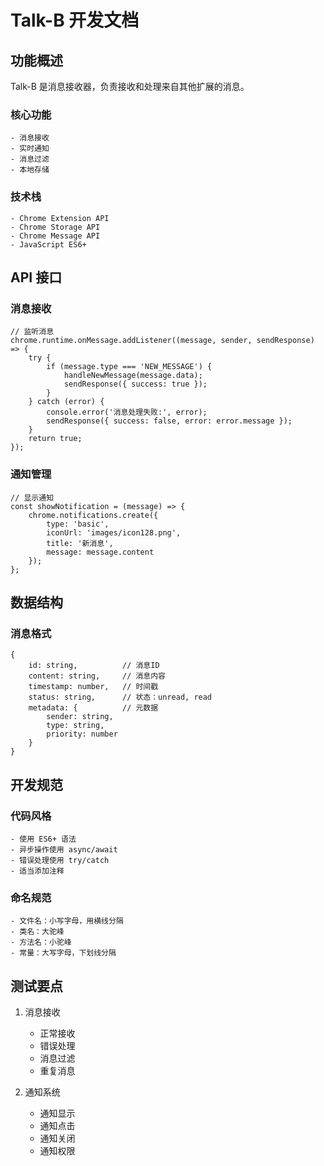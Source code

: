 # Talk-B 开发文档

## 功能概述
Talk-B 是消息接收器，负责接收和处理来自其他扩展的消息。

### 核心功能
    - 消息接收
    - 实时通知
    - 消息过滤
    - 本地存储

### 技术栈
    - Chrome Extension API
    - Chrome Storage API
    - Chrome Message API
    - JavaScript ES6+

## API 接口

### 消息接收
    // 监听消息
    chrome.runtime.onMessage.addListener((message, sender, sendResponse) => {
        try {
            if (message.type === 'NEW_MESSAGE') {
                handleNewMessage(message.data);
                sendResponse({ success: true });
            }
        } catch (error) {
            console.error('消息处理失败:', error);
            sendResponse({ success: false, error: error.message });
        }
        return true;
    });

### 通知管理
    // 显示通知
    const showNotification = (message) => {
        chrome.notifications.create({
            type: 'basic',
            iconUrl: 'images/icon128.png',
            title: '新消息',
            message: message.content
        });
    };

## 数据结构

### 消息格式
    {
        id: string,          // 消息ID
        content: string,     // 消息内容
        timestamp: number,   // 时间戳
        status: string,      // 状态：unread, read
        metadata: {          // 元数据
            sender: string,
            type: string,
            priority: number
        }
    }

## 开发规范

### 代码风格
    - 使用 ES6+ 语法
    - 异步操作使用 async/await
    - 错误处理使用 try/catch
    - 适当添加注释

### 命名规范
    - 文件名：小写字母，用横线分隔
    - 类名：大驼峰
    - 方法名：小驼峰
    - 常量：大写字母，下划线分隔

## 测试要点
1. 消息接收
    - 正常接收
    - 错误处理
    - 消息过滤
    - 重复消息

2. 通知系统
    - 通知显示
    - 通知点击
    - 通知关闭
    - 通知权限 
